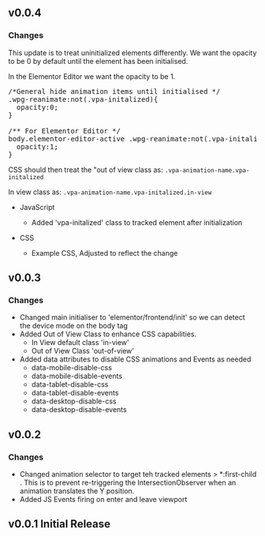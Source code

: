## v0.0.4
### Changes
This update is to treat uninitialized elements differently. We want the opacity to be 0 by default until the element has been initialised.

In the Elementor Editor we want the opacity to be 1.

<pre>/*General hide animation items until initialised */
.wpg-reanimate:not(.vpa-initalized){
  opacity:0;
}

/** For Elementor Editor */
body.elementor-editor-active .wpg-reanimate:not(.vpa-initalized){
  opacity:1;
}
</pre>

CSS should then treat the "out of view class as:
`.vpa-animation-name.vpa-initalized`

In view class as:
`.vpa-animation-name.vpa-initalized.in-view`

- JavaScript
  - Added 'vpa-initalized' class to tracked element after initialization

- CSS
  - Example CSS,  Adjusted to reflect the change

## v0.0.3
### Changes
- Changed main initialiser to 'elementor/frontend/init' so we can detect the device mode on the body tag
- Added Out of View Class to enhance CSS capabilities.
  - In View default class 'in-view'
  - Out of View Class 'out-of-view'
- Added data attributes to disable CSS animations and Events as needed
  - data-mobile-disable-css
  - data-mobile-disable-events
  - data-tablet-disable-css
  - data-tablet-disable-events
  - data-desktop-disable-css
  - data-desktop-disable-events

## v0.0.2
### Changes
- Changed animation selector to target teh tracked elements > *:first-child . This is to prevent re-triggering the IntersectionObserver when an animation translates the Y position.
- Added JS Events firing on enter and leave viewport

## v0.0.1 Initial Release

